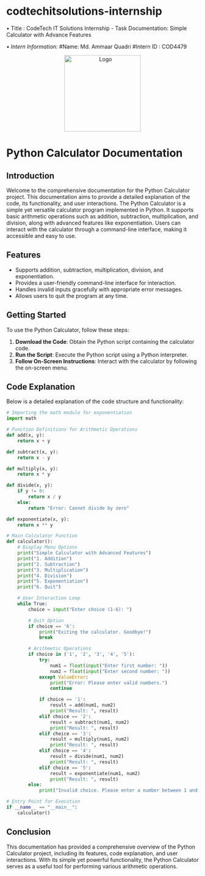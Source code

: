 # codtechitsolutions-internship
• Title : CodeTech IT Solutions Internship - Task Documentation: Simple Calculator with Advance Features

• *Intern Information:* 
    #Name: Md. Ammaar Quadri
    #Intern ID : COD4479

<div align="center">
  <img src="https://github.com/maq765/codtechitsolutions-internship/raw/main/logo.jfif" alt="Logo" width="200"/>
</div>


# Python Calculator Documentation

## Introduction

Welcome to the comprehensive documentation for the Python Calculator project. This documentation aims to provide a detailed explanation of the code, its functionality, and user interactions. The Python Calculator is a simple yet versatile calculator program implemented in Python. It supports basic arithmetic operations such as addition, subtraction, multiplication, and division, along with advanced features like exponentiation. Users can interact with the calculator through a command-line interface, making it accessible and easy to use.

## Features

- Supports addition, subtraction, multiplication, division, and exponentiation.
- Provides a user-friendly command-line interface for interaction.
- Handles invalid inputs gracefully with appropriate error messages.
- Allows users to quit the program at any time.

## Getting Started

To use the Python Calculator, follow these steps:

1. **Download the Code**: Obtain the Python script containing the calculator code.
2. **Run the Script**: Execute the Python script using a Python interpreter.
3. **Follow On-Screen Instructions**: Interact with the calculator by following the on-screen menu.

## Code Explanation

Below is a detailed explanation of the code structure and functionality:

```python
# Importing the math module for exponentiation
import math

# Function Definitions for Arithmetic Operations
def add(x, y):
    return x + y

def subtract(x, y):
    return x - y

def multiply(x, y):
    return x * y

def divide(x, y):
    if y != 0:
        return x / y
    else:
        return "Error: Cannot divide by zero"

def exponentiate(x, y):
    return x ** y

# Main Calculator Function
def calculator():
    # Display Menu Options
    print("Simple Calculator with Advanced Features")
    print("1. Addition")
    print("2. Subtraction")
    print("3. Multiplication")
    print("4. Division")
    print("5. Exponentiation")
    print("6. Quit")

    # User Interaction Loop
    while True:
        choice = input("Enter choice (1-6): ")

        # Quit Option
        if choice == '6':
            print("Exiting the calculator. Goodbye!")
            break

        # Arithmetic Operations
        if choice in ('1', '2', '3', '4', '5'):
            try:
                num1 = float(input("Enter first number: "))
                num2 = float(input("Enter second number: "))
            except ValueError:
                print("Error: Please enter valid numbers.")
                continue

            if choice == '1':
                result = add(num1, num2)
                print("Result: ", result)
            elif choice == '2':
                result = subtract(num1, num2)
                print("Result: ", result)
            elif choice == '3':
                result = multiply(num1, num2)
                print("Result: ", result)
            elif choice == '4':
                result = divide(num1, num2)
                print("Result: ", result)
            elif choice == '5':
                result = exponentiate(num1, num2)
                print("Result: ", result)
        else:
            print("Invalid choice. Please enter a number between 1 and 6.")

# Entry Point for Execution
if __name__ == "__main__":
    calculator()
```

## Conclusion

This documentation has provided a comprehensive overview of the Python Calculator project, including its features, code explanation, and user interactions. With its simple yet powerful functionality, the Python Calculator serves as a useful tool for performing various arithmetic operations.  
